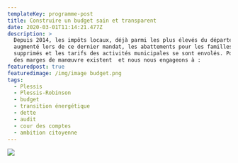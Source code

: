 ```yaml
---
templateKey: programme-post
title: Construire un budget sain et transparent
date: 2020-03-01T11:14:21.477Z
description: >
  Depuis 2014, les impôts locaux, déjà parmi les plus élevés du département, ont
  augmenté lors de ce dernier mandat, les abattements pour les familles ont été
  supprimés et les tarifs des activités municipales se sont envolés. Pourtant,
  des marges de manœuvre existent  et nous nous engageons à :
featuredpost: true
featuredimage: /img/image budget.png
tags:
  - Plessis
  - Plessis-Robinson
  - budget
  - transition énergétique
  - dette
  - audit
  - cour des comptes
  - ambition citoyenne
---
```

![](/img/budget.png)
